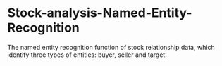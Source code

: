 # Stock-analysis-Named-Entity-Recognition
The named entity recognition function of stock relationship data, which identify three types of entities: buyer, seller and target.
